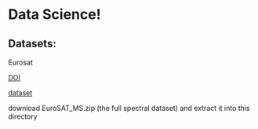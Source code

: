 # Data Science!

## Datasets:

Eurosat

[DOI](10.1109/IGARSS.2018.8519248)

[dataset](https://zenodo.org/records/7711810#.ZAm3k-zMKEA)

download EuroSAT_MS.zip (the full spectral dataset) and extract it into this directory